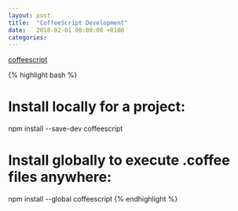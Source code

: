 ```yaml
---
layout: post
title:  "CoffeeScript Development"
date:   2018-02-01 00:00:00 +0100
categories:
---
```


[coffeescript][coffeescript]


{% highlight bash %}
# Install locally for a project:
npm install --save-dev coffeescript

# Install globally to execute .coffee files anywhere:
npm install --global coffeescript
{% endhighlight %}




[coffeescript]: http://coffeescript.org/

